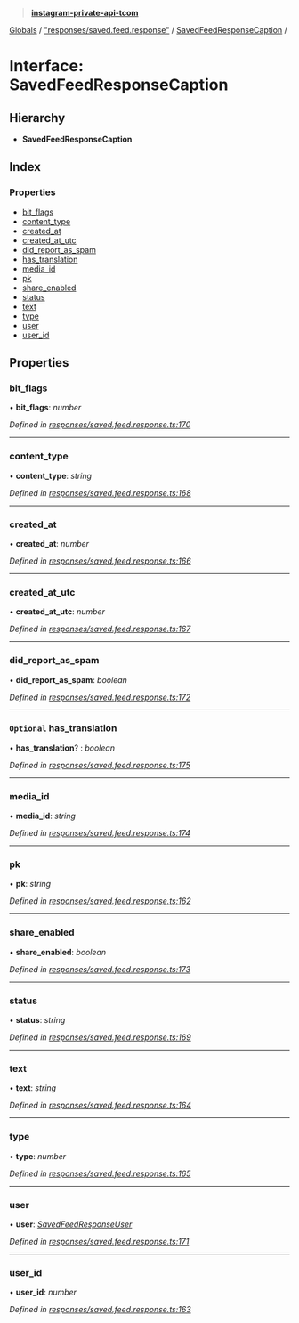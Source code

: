 > **[instagram-private-api-tcom](../README.md)**

[Globals](../README.md) / ["responses/saved.feed.response"](../modules/_responses_saved_feed_response_.md) / [SavedFeedResponseCaption](_responses_saved_feed_response_.savedfeedresponsecaption.md) /

# Interface: SavedFeedResponseCaption

## Hierarchy

* **SavedFeedResponseCaption**

## Index

### Properties

* [bit_flags](_responses_saved_feed_response_.savedfeedresponsecaption.md#bit_flags)
* [content_type](_responses_saved_feed_response_.savedfeedresponsecaption.md#content_type)
* [created_at](_responses_saved_feed_response_.savedfeedresponsecaption.md#created_at)
* [created_at_utc](_responses_saved_feed_response_.savedfeedresponsecaption.md#created_at_utc)
* [did_report_as_spam](_responses_saved_feed_response_.savedfeedresponsecaption.md#did_report_as_spam)
* [has_translation](_responses_saved_feed_response_.savedfeedresponsecaption.md#optional-has_translation)
* [media_id](_responses_saved_feed_response_.savedfeedresponsecaption.md#media_id)
* [pk](_responses_saved_feed_response_.savedfeedresponsecaption.md#pk)
* [share_enabled](_responses_saved_feed_response_.savedfeedresponsecaption.md#share_enabled)
* [status](_responses_saved_feed_response_.savedfeedresponsecaption.md#status)
* [text](_responses_saved_feed_response_.savedfeedresponsecaption.md#text)
* [type](_responses_saved_feed_response_.savedfeedresponsecaption.md#type)
* [user](_responses_saved_feed_response_.savedfeedresponsecaption.md#user)
* [user_id](_responses_saved_feed_response_.savedfeedresponsecaption.md#user_id)

## Properties

###  bit_flags

• **bit_flags**: *number*

*Defined in [responses/saved.feed.response.ts:170](https://github.com/cuonglnhust/instagram-private-api-tcom/blob/3e16058/src/responses/saved.feed.response.ts#L170)*

___

###  content_type

• **content_type**: *string*

*Defined in [responses/saved.feed.response.ts:168](https://github.com/cuonglnhust/instagram-private-api-tcom/blob/3e16058/src/responses/saved.feed.response.ts#L168)*

___

###  created_at

• **created_at**: *number*

*Defined in [responses/saved.feed.response.ts:166](https://github.com/cuonglnhust/instagram-private-api-tcom/blob/3e16058/src/responses/saved.feed.response.ts#L166)*

___

###  created_at_utc

• **created_at_utc**: *number*

*Defined in [responses/saved.feed.response.ts:167](https://github.com/cuonglnhust/instagram-private-api-tcom/blob/3e16058/src/responses/saved.feed.response.ts#L167)*

___

###  did_report_as_spam

• **did_report_as_spam**: *boolean*

*Defined in [responses/saved.feed.response.ts:172](https://github.com/cuonglnhust/instagram-private-api-tcom/blob/3e16058/src/responses/saved.feed.response.ts#L172)*

___

### `Optional` has_translation

• **has_translation**? : *boolean*

*Defined in [responses/saved.feed.response.ts:175](https://github.com/cuonglnhust/instagram-private-api-tcom/blob/3e16058/src/responses/saved.feed.response.ts#L175)*

___

###  media_id

• **media_id**: *string*

*Defined in [responses/saved.feed.response.ts:174](https://github.com/cuonglnhust/instagram-private-api-tcom/blob/3e16058/src/responses/saved.feed.response.ts#L174)*

___

###  pk

• **pk**: *string*

*Defined in [responses/saved.feed.response.ts:162](https://github.com/cuonglnhust/instagram-private-api-tcom/blob/3e16058/src/responses/saved.feed.response.ts#L162)*

___

###  share_enabled

• **share_enabled**: *boolean*

*Defined in [responses/saved.feed.response.ts:173](https://github.com/cuonglnhust/instagram-private-api-tcom/blob/3e16058/src/responses/saved.feed.response.ts#L173)*

___

###  status

• **status**: *string*

*Defined in [responses/saved.feed.response.ts:169](https://github.com/cuonglnhust/instagram-private-api-tcom/blob/3e16058/src/responses/saved.feed.response.ts#L169)*

___

###  text

• **text**: *string*

*Defined in [responses/saved.feed.response.ts:164](https://github.com/cuonglnhust/instagram-private-api-tcom/blob/3e16058/src/responses/saved.feed.response.ts#L164)*

___

###  type

• **type**: *number*

*Defined in [responses/saved.feed.response.ts:165](https://github.com/cuonglnhust/instagram-private-api-tcom/blob/3e16058/src/responses/saved.feed.response.ts#L165)*

___

###  user

• **user**: *[SavedFeedResponseUser](_responses_saved_feed_response_.savedfeedresponseuser.md)*

*Defined in [responses/saved.feed.response.ts:171](https://github.com/cuonglnhust/instagram-private-api-tcom/blob/3e16058/src/responses/saved.feed.response.ts#L171)*

___

###  user_id

• **user_id**: *number*

*Defined in [responses/saved.feed.response.ts:163](https://github.com/cuonglnhust/instagram-private-api-tcom/blob/3e16058/src/responses/saved.feed.response.ts#L163)*